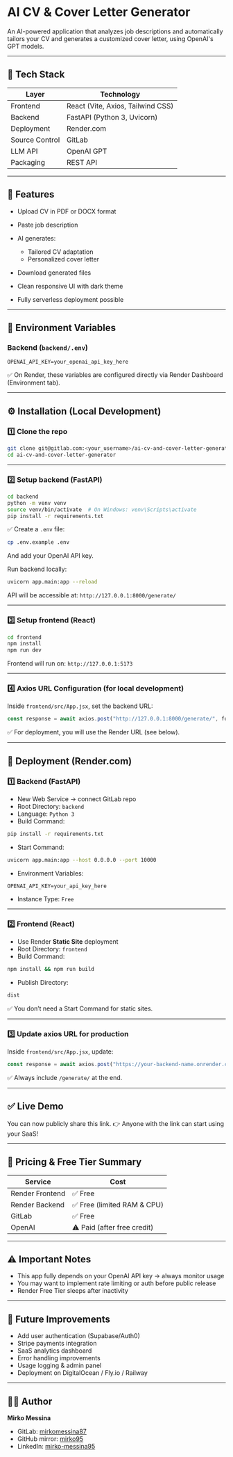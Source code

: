# AI CV & Cover Letter Generator

An AI-powered application that analyzes job descriptions and automatically tailors your CV and generates a customized cover letter, using OpenAI's GPT models.

---

## 🚀 Tech Stack

| Layer | Technology |
|-------|-------------|
| Frontend | React (Vite, Axios, Tailwind CSS) |
| Backend | FastAPI (Python 3, Uvicorn) |
| Deployment | Render.com |
| Source Control | GitLab |
| LLM API | OpenAI GPT |
| Packaging | REST API |

---

## 🔧 Features

* Upload CV in PDF or DOCX format
* Paste job description
* AI generates:

  * Tailored CV adaptation
  * Personalized cover letter
* Download generated files
* Clean responsive UI with dark theme
* Fully serverless deployment possible

---

## 🔐 Environment Variables

### Backend (`backend/.env`)

```env
OPENAI_API_KEY=your_openai_api_key_here
```

✅ On Render, these variables are configured directly via Render Dashboard (Environment tab).

---

## ⚙ Installation (Local Development)

### 1️⃣ Clone the repo

```bash
git clone git@gitlab.com:<your_username>/ai-cv-and-cover-letter-generator.git
cd ai-cv-and-cover-letter-generator
```

---

### 2️⃣ Setup backend (FastAPI)

```bash
cd backend
python -m venv venv
source venv/bin/activate  # On Windows: venv\Scripts\activate
pip install -r requirements.txt
```

✅ Create a `.env` file:

```bash
cp .env.example .env
```

And add your OpenAI API key.

Run backend locally:

```bash
uvicorn app.main:app --reload
```

API will be accessible at:
`http://127.0.0.1:8000/generate/`

---

### 3️⃣ Setup frontend (React)

```bash
cd frontend
npm install
npm run dev
```

Frontend will run on:
`http://127.0.0.1:5173`

---

### 4️⃣ Axios URL Configuration (for local development)

Inside `frontend/src/App.jsx`, set the backend URL:

```javascript
const response = await axios.post("http://127.0.0.1:8000/generate/", formData);
```

✅ For deployment, you will use the Render URL (see below).

---

## 🚀 Deployment (Render.com)

### 1️⃣ Backend (FastAPI)

* New Web Service → connect GitLab repo
* Root Directory: `backend`
* Language: `Python 3`
* Build Command:

```bash
pip install -r requirements.txt
```

* Start Command:

```bash
uvicorn app.main:app --host 0.0.0.0 --port 10000
```

* Environment Variables:

```env
OPENAI_API_KEY=your_api_key_here
```

* Instance Type: `Free`

---

### 2️⃣ Frontend (React)

* Use Render **Static Site** deployment
* Root Directory: `frontend`
* Build Command:

```bash
npm install && npm run build
```

* Publish Directory:

```bash
dist
```

✅ You don’t need a Start Command for static sites.

---

### 3️⃣ Update axios URL for production

Inside `frontend/src/App.jsx`, update:

```javascript
const response = await axios.post("https://your-backend-name.onrender.com/generate/", formData);
```

✅ Always include `/generate/` at the end.

---

## ✅ Live Demo

You can now publicly share this link.
👉 Anyone with the link can start using your SaaS!

---

## 💸 Pricing & Free Tier Summary

| Service         | Cost                       |
| --------------- | -------------------------- |
| Render Frontend | ✅ Free                     |
| Render Backend  | ✅ Free (limited RAM & CPU) |
| GitLab          | ✅ Free                     |
| OpenAI          | ⚠ Paid (after free credit) |

---

## ⚠ Important Notes

* This app fully depends on your OpenAI API key → always monitor usage
* You may want to implement rate limiting or auth before public release
* Render Free Tier sleeps after inactivity

---

## 🎯 Future Improvements

* Add user authentication (Supabase/Auth0)
* Stripe payments integration
* SaaS analytics dashboard
* Error handling improvements
* Usage logging & admin panel
* Deployment on DigitalOcean / Fly.io / Railway

---

## 👨‍💻 Author

**Mirko Messina**

* GitLab: [mirkomessina87](https://gitlab.com/mirkomessina87)
* GitHub mirror: [mirko95](https://github.com/mirko95)
* LinkedIn: [mirko-messina95](https://linkedin.com/in/mirko-messina95)